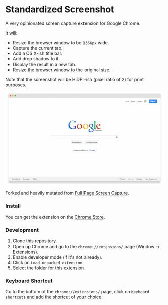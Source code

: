 # Standardized Screenshot

A very opinionated screen capture extension for Google Chrome.

It will:

- Resize the browser window to be `1366px` wide.
- Capture the current tab.
- Add a OS X-ish title bar.
- Add drop shadow to it.
- Display the result in a new tab.
- Resize the browser window to the original size.

Note that the screenshot will be HiDPI-ish (pixel ratio of 2) for print purposes.

![image](screenshots/example.png)

Forked and heavily mutated from [Full Page Screen Capture](https://github.com/mrcoles/full-page-screen-capture-chrome-extension).

### Install
You can get the extension on the [Chrome Store](http://goo.gl/TeyAJl).

### Development

1. Clone this repository.
1. Open up Chrome and go to the `chrome://extensions/` page (Window → Extensions).
1. Enable developer mode (if it's not already).
1. Click on `Load unpacked extension`.
1. Select the folder for this extension.

### Keyboard Shortcut

Go to the bottom of the `chrome://extensions/` page, click on `Keyboard shortcuts` and add the shortcut of your choice.
